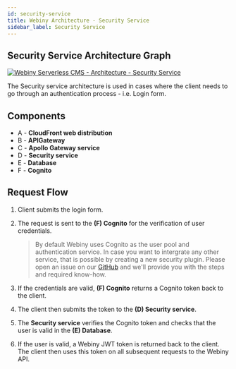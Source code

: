 ```yaml
---
id: security-service
title: Webiny Architecture - Security Service
sidebar_label: Security Service
---
```


## Security Service Architecture Graph
[![Webiny Serverless CMS - Architecture - Security Service](/img/deep-dive/architecture/webiny-architecture-security-service.png)](/img/deep-dive/architecture/webiny-architecture-security-service.png)

The Security service architecture is used in cases where the client needs to go through an authentication process - i.e. Login form.

## Components
- A - **CloudFront web distribution**
- B - **APIGateway**
- C - **Apollo Gateway service**
- D - **Security service**
- E - **Database**
- F - **Cognito**

## Request Flow

1. Client submits the login form.

2. The request is sent to the **(F) Cognito** for the verification of user credentials. 

    > By default Webiny uses Cognito as the user pool and authentication service. In case you want to intergrate any other service, that is possible by creating a new security plugin. Please open an issue on our [GitHub](https://github.com/webiny/webiny-js) and we'll provide you with the steps and required know-how. 

3. If the credentials are valid, **(F) Cognito** returns a Cognito token back to the client.

4. The client then submits the token to the **(D) Security service**. 

5. The **Security service** verifies the Cognito token and checks that the user is valid in the **(E) Database**.

6. If the user is valid, a Webiny JWT token is returned back to the client. The client then uses this token on all subsequent requests to the Webiny API.


